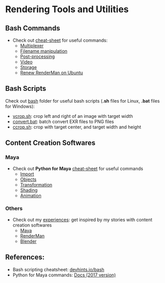 # **Rendering Tools and Utilities**

## Bash Commands
- Check out [cheat-sheet](cheat-sheet.md) for useful commands:
  - [Multiplexer](cheat-sheet.md#multiplexer)
  - [Filename manipulation](cheat-sheet.md#filename-manipulation)
  - [Post-processing](cheat-sheet.md#post-processing)
  - [Video](cheat-sheet.md#video)
  - [Storage](cheat-sheet.md#storage)
  - [Renew RenderMan on Ubuntu](cheat-sheet.md#renew-renderman)

## Bash Scripts
Check out [bash](bash) folder for useful bash scripts (**.sh** files for Linux, **.bat** files for Windows):
  - [vcrop.sh](bash/vcrop.sh): crop left and right of an image with target width
  - [convert.bat](bash/convert.bat): batch convert EXR files to PNG files
  - [ccrop.sh](bash/ccrop.sh): crop with target center, and target width and height

## Content Creation Softwares
### Maya
- Check out **Python for Maya** [cheat-sheet](py-maya-cheat-sheet.md) for useful commands
  - [Import](py-maya-cheat-sheet.md#import)
  - [Objects](py-maya-cheat-sheet.md#objects)
  - [Transformation](py-maya-cheat-sheet.md#transformation)
  - [Shading](py-maya-cheat-sheet.md#shading)
  - [Animation](py-maya-cheat-sheet.md#animation)

### Others
- Check out my [experiences](experiences.md): get inspired by my stories with content creation softwares
  - [Maya](experiences.md#maya-)
  - [RenderMan](experiences.md#renderman-)
  - [Blender](experiences.md#blender-)

## References: 
  - Bash scripting cheatsheet: [devhints.io/bash](https://devhints.io/bash)
  - Python for Maya commands: [Docs (2017 version)](https://help.autodesk.com/cloudhelp/2017/ENU/Maya-Tech-Docs/CommandsPython)